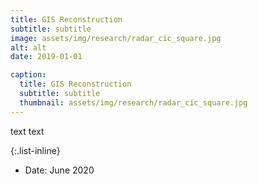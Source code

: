 ```yaml
---
title: GIS Reconstruction
subtitle: subtitle
image: assets/img/research/radar_cic_square.jpg
alt: alt
date: 2019-01-01

caption:
  title: GIS Reconstruction
  subtitle: subtitle
  thumbnail: assets/img/research/radar_cic_square.jpg
---
```

text text

{:.list-inline}
- Date: June 2020
